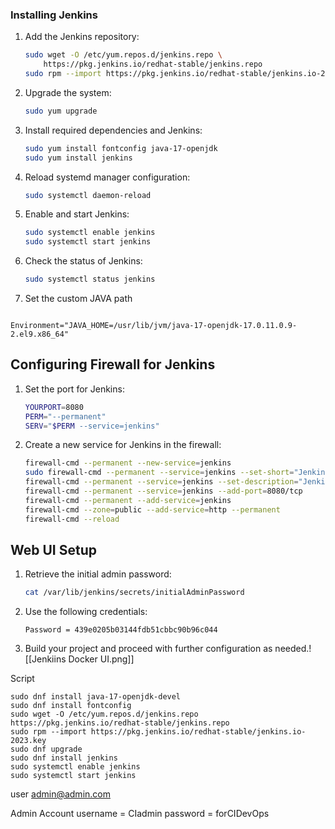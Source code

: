 ### Installing Jenkins

1. Add the Jenkins repository:
    ```sh
    sudo wget -O /etc/yum.repos.d/jenkins.repo \
        https://pkg.jenkins.io/redhat-stable/jenkins.repo
    sudo rpm --import https://pkg.jenkins.io/redhat-stable/jenkins.io-2023.key
    ```

2. Upgrade the system:
    ```sh
    sudo yum upgrade
    ```

3. Install required dependencies and Jenkins:
    ```sh
    sudo yum install fontconfig java-17-openjdk
    sudo yum install jenkins
    ```

4. Reload systemd manager configuration:
    ```sh
    sudo systemctl daemon-reload
    ```

5. Enable and start Jenkins:
    ```sh
    sudo systemctl enable jenkins
    sudo systemctl start jenkins
    ```

6. Check the status of Jenkins:
    ```sh
    sudo systemctl status jenkins
    ```
7. Set the custom JAVA path 
```/usr/lib/systemd/system/jenkins.service

Environment="JAVA_HOME=/usr/lib/jvm/java-17-openjdk-17.0.11.0.9-2.el9.x86_64"
```
## Configuring Firewall for Jenkins

1. Set the port for Jenkins:
    ```sh
    YOURPORT=8080
    PERM="--permanent"
    SERV="$PERM --service=jenkins"
    ```

2. Create a new service for Jenkins in the firewall:
    ```sh
    firewall-cmd --permanent --new-service=jenkins
    sudo firewall-cmd --permanent --service=jenkins --set-short="Jenkins ports"
    firewall-cmd --permanent --service=jenkins --set-description="Jenkins port exceptions"
    firewall-cmd --permanent --service=jenkins --add-port=8080/tcp
    firewall-cmd --permanent --add-service=jenkins
    firewall-cmd --zone=public --add-service=http --permanent
    firewall-cmd --reload
    ```

## Web UI Setup

1. Retrieve the initial admin password:
    ```sh
    cat /var/lib/jenkins/secrets/initialAdminPassword
    ```

2. Use the following credentials:
    ```
    Password = 439e0205b03144fdb51cbbc90b96c044
    ```

3. Build your project and proceed with further configuration as needed.![[Jenkiins Docker UI.png]]


Script
```
sudo dnf install java-17-openjdk-devel
sudo dnf install fontconfig
sudo wget -O /etc/yum.repos.d/jenkins.repo https://pkg.jenkins.io/redhat-stable/jenkins.repo
sudo rpm --import https://pkg.jenkins.io/redhat-stable/jenkins.io-2023.key
sudo dnf upgrade
sudo dnf install jenkins
sudo systemctl enable jenkins
sudo systemctl start jenkins
```


user
admin@admin.com

Admin Account
username = CIadmin
password = forCIDevOps